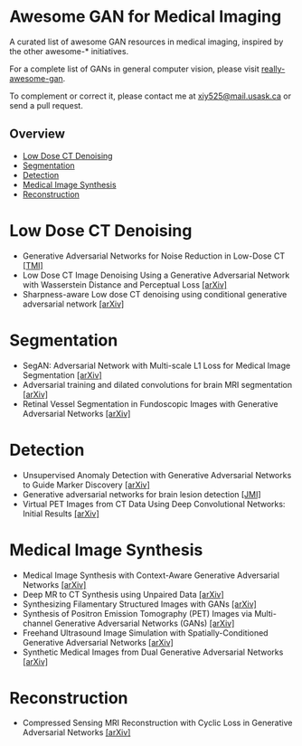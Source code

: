 # Awesome GAN for Medical Imaging
A curated list of awesome GAN resources in medical imaging, inspired by the other awesome-* initiatives.

For a complete list of GANs in general computer vision, please visit [really-awesome-gan](https://github.com/nightrome/really-awesome-gan).

To complement or correct it, please contact me at xiy525@mail.usask.ca or send a pull request.

## Overview
- [Low Dose CT Denoising](#low-dose-ct-denoising)
- [Segmentation](#segmentation)
- [Detection](#detection)
- [Medical Image Synthesis](#medical-image-synthesis)
- [Reconstruction](#reconstruction)

# Low Dose CT Denoising
- Generative Adversarial Networks for Noise Reduction in Low-Dose CT [[TMI]](http://ieeexplore.ieee.org/document/7934380/)
- Low Dose CT Image Denoising Using a Generative Adversarial Network with Wasserstein Distance and Perceptual Loss [[arXiv]](https://arxiv.org/abs/1708.00961)
- Sharpness-aware Low dose CT denoising using conditional generative adversarial network [[arXiv]](https://arxiv.org/abs/1708.06453)


# Segmentation
- SegAN: Adversarial Network with Multi-scale L1 Loss for Medical Image Segmentation [[arXiv]](https://arxiv.org/abs/1706.01805)
- Adversarial training and dilated convolutions for brain MRI segmentation [[arXiv]](https://arxiv.org/abs/1707.03195)
- Retinal Vessel Segmentation in Fundoscopic Images with Generative Adversarial Networks [[arXiv]](https://arxiv.org/abs/1706.09318)

# Detection
- Unsupervised Anomaly Detection with Generative Adversarial Networks to Guide Marker Discovery [[arXiv]](https://arxiv.org/abs/1703.05921)
- Generative adversarial networks for brain lesion detection [[JMI]](https://www.spiedigitallibrary.org/conference-proceedings-of-spie/10133/1/Generative-adversarial-networks-for-brain-lesion-detection/10.1117/12.2254487.short)
- Virtual PET Images from CT Data Using Deep Convolutional Networks: Initial Results [[arXiv]](https://arxiv.org/abs/1707.09585)

# Medical Image Synthesis
- Medical Image Synthesis with Context-Aware Generative Adversarial Networks [[arXiv]](https://arxiv.org/abs/1612.05362)
- Deep MR to CT Synthesis using Unpaired Data [[arXiv]](https://arxiv.org/abs/1708.01155)
- Synthesizing Filamentary Structured Images with GANs [[arXiv]](https://arxiv.org/abs/1706.02185)
- Synthesis of Positron Emission Tomography (PET) Images via Multi-channel Generative Adversarial Networks (GANs) [[arXiv]](https://arxiv.org/abs/1707.09747)
- Freehand Ultrasound Image Simulation with Spatially-Conditioned Generative Adversarial Networks [[arXiv]](https://arxiv.org/abs/1707.05392)
- Synthetic Medical Images from Dual Generative Adversarial Networks [[arXiv]](https://arxiv.org/abs/1709.01872)

# Reconstruction
- Compressed Sensing MRI Reconstruction with Cyclic Loss in Generative Adversarial Networks [[arXiv]](https://arxiv.org/abs/1709.00753)



